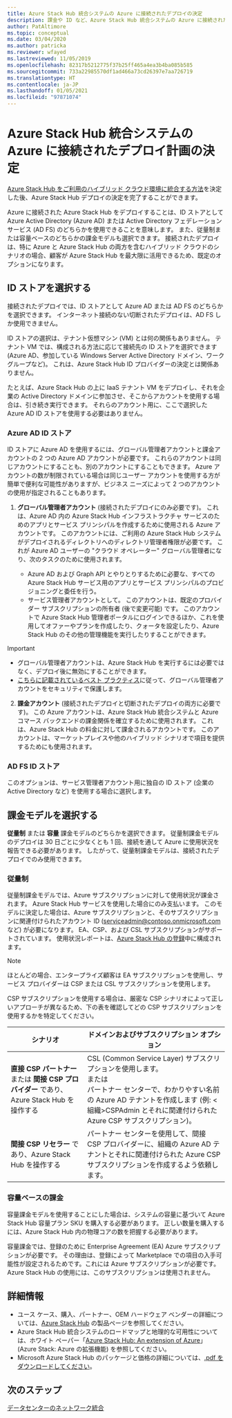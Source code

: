 ```yaml
---
title: Azure Stack Hub 統合システムの Azure に接続されたデプロイの決定
description: 課金や ID など、Azure Stack Hub 統合システムの Azure に接続されたデプロイに対するデプロイ計画を決定します。
author: PatAltimore
ms.topic: conceptual
ms.date: 03/04/2020
ms.author: patricka
ms.reviewer: wfayed
ms.lastreviewed: 11/05/2019
ms.openlocfilehash: 82317b5212775f37b25ff465a4ea3b4ba085b585
ms.sourcegitcommit: 733a22985570df1ad466a73cd26397e7aa726719
ms.translationtype: HT
ms.contentlocale: ja-JP
ms.lasthandoff: 01/05/2021
ms.locfileid: "97871074"
---
```

# <a name="azure-connected-deployment-planning-decisions-for-azure-stack-hub-integrated-systems"></a>Azure Stack Hub 統合システムの Azure に接続されたデプロイ計画の決定
[Azure Stack Hub をご利用のハイブリッド クラウド環境に統合する方法](azure-stack-connection-models.md)を決定した後、Azure Stack Hub デプロイの決定を完了することができます。

Azure に接続された Azure Stack Hub をデプロイすることは、ID ストアとして Azure Active Directory (Azure AD) または Active Directory フェデレーション サービス (AD FS) のどちらかを使用できることを意味します。 また、従量制または容量ベースのどちらかの課金モデルも選択できます。 接続されたデプロイは、特に Azure と Azure Stack Hub の両方を含むハイブリッド クラウドのシナリオの場合、顧客が Azure Stack Hub を最大限に活用できるため、既定のオプションになります。

## <a name="choose-an-identity-store"></a>ID ストアを選択する
接続されたデプロイでは、ID ストアとして Azure AD または AD FS のどちらかを選択できます。 インターネット接続のない切断されたデプロイは、AD FS しか使用できません。

ID ストアの選択は、テナント仮想マシン (VM) とは何の関係もありません。 テナント VM では、構成される方法に応じて接続先の ID ストアを選択できます (Azure AD、参加している Windows Server Active Directory ドメイン、ワークグループなど)。 これは、Azure Stack Hub ID プロバイダーの決定とは関係ありません。

たとえば、Azure Stack Hub の上に IaaS テナント VM をデプロイし、それを企業の Active Directory ドメインに参加させ、そこからアカウントを使用する場合は、引き続き実行できます。 それらのアカウント用に、ここで選択した Azure AD ID ストアを使用する必要はありません。

### <a name="azure-ad-identity-store"></a>Azure AD ID ストア
ID ストアに Azure AD を使用するには、グローバル管理者アカウントと課金アカウントの 2 つの Azure AD アカウントが必要です。 これらのアカウントは同じアカウントにすることも、別のアカウントにすることもできます。 Azure アカウントの数が制限されている場合は同じユーザー アカウントを使用する方が簡単で便利な可能性がありますが、ビジネス ニーズによって 2 つのアカウントの使用が指定されることもあります。

1. **グローバル管理者アカウント** (接続されたデプロイにのみ必要です)。 これは、Azure AD 内の Azure Stack Hub インフラストラクチャ サービスのためのアプリとサービス プリンシパルを作成するために使用される Azure アカウントです。 このアカウントには、ご利用の Azure Stack Hub システムがデプロイされるディレクトリへのディレクトリ管理者権限が必要です。 これが Azure AD ユーザーの "クラウド オペレーター" グローバル管理者になり、次のタスクのために使用されます。

    - Azure AD および Graph API とやりとりするために必要な、すべての Azure Stack Hub サービス用のアプリとサービス プリンシパルのプロビジョニングと委任を行う。
    - サービス管理者アカウントとして。 このアカウントは、既定のプロバイダー サブスクリプションの所有者 (後で変更可能) です。 このアカウントで Azure Stack Hub 管理者ポータルにログインできるほか、これを使用してオファーやプランを作成したり、クォータを設定したり、Azure Stack Hub のその他の管理機能を実行したりすることができます。

> [!IMPORTANT]
> - グローバル管理者アカウントは、Azure Stack Hub を実行するには必要ではなく、デプロイ後に無効にすることができます。
> - [こちらに記載されているベスト プラクティス](/azure/security/fundamentals/identity-management-best-practices)に従って、グローバル管理者アカウントをセキュリティで保護します。


2. **課金アカウント** (接続されたデプロイと切断されたデプロイの両方に必要です)。 この Azure アカウントは、Azure Stack Hub 統合システムと Azure コマース バックエンドの課金関係を確立するために使用されます。 これは、Azure Stack Hub の料金に対して課金されるアカウントです。 このアカウントは、マーケットプレイスや他のハイブリッド シナリオで項目を提供するためにも使用されます。

### <a name="ad-fs-identity-store"></a>AD FS ID ストア
このオプションは、サービス管理者アカウント用に独自の ID ストア (企業の Active Directory など) を使用する場合に選択します。  

## <a name="choose-a-billing-model"></a>課金モデルを選択する
**従量制** または **容量** 課金モデルのどちらかを選択できます。 従量制課金モデルのデプロイは 30 日ごとに少なくとも 1 回、接続を通して Azure に使用状況を報告できる必要があります。 したがって、従量制課金モデルは、接続されたデプロイでのみ使用できます。  

### <a name="pay-as-you-use"></a>従量制
従量制課金モデルでは、Azure サブスクリプションに対して使用状況が課金されます。 Azure Stack Hub サービスを使用した場合にのみ支払います。 このモデルに決定した場合は、Azure サブスクリプションと、そのサブスクリプションに関連付けられたアカウント ID (serviceadmin@contoso.onmicrosoft.com など) が必要になります。 EA、CSP、および CSL サブスクリプションがサポートされています。 使用状況レポートは、[Azure Stack Hub の登録](azure-stack-registration.md)中に構成されます。

> [!NOTE]
> ほとんどの場合、エンタープライズ顧客は EA サブスクリプションを使用し、サービス プロバイダーは CSP または CSL サブスクリプションを使用します。

CSP サブスクリプションを使用する場合は、厳密な CSP シナリオによって正しいアプローチが異なるため、下の表を確認してどの CSP サブスクリプションを使用するかを特定してください。

|シナリオ|ドメインおよびサブスクリプション オプション|
|-----|-----|
|**直接 CSP パートナー** または **間接 CSP プロバイダー** であり、Azure Stack Hub を操作する|CSL (Common Service Layer) サブスクリプションを使用します。<br>     または<br>パートナー センターで、わかりやすい名前の Azure AD テナントを作成します  (例: &lt;組織>CSPAdmin とそれに関連付けられた Azure CSP サブスクリプション)。|
|**間接 CSP リセラー** であり、Azure Stack Hub を操作する|パートナー センターを使用して、間接 CSP プロバイダーに、組織の Azure AD テナントとそれに関連付けられた Azure CSP サブスクリプションを作成するよう依頼します。|

### <a name="capacity-based-billing"></a>容量ベースの課金
容量課金モデルを使用することにした場合は、システムの容量に基づいて Azure Stack Hub 容量プラン SKU を購入する必要があります。 正しい数量を購入するには、Azure Stack Hub 内の物理コアの数を把握する必要があります。

容量課金では、登録のために Enterprise Agreement (EA) Azure サブスクリプションが必要です。 その理由は、登録によって Marketplace での項目の入手可能性が設定されるためです。これには Azure サブスクリプションが必要です。 Azure Stack Hub の使用には、このサブスクリプションは使用されません。

## <a name="learn-more"></a>詳細情報
- ユース ケース、購入、パートナー、OEM ハードウェア ベンダーの詳細については、[Azure Stack Hub](https://azure.microsoft.com/overview/azure-stack/) の製品ページを参照してください。
- Azure Stack Hub 統合システムのロードマップと地理的な可用性については、ホワイト ペーパー「[Azure Stack Hub: An extension of Azure](https://azure.microsoft.com/resources/azure-stack-an-extension-of-azure/)」 (Azure Stack: Azure の拡張機能) を参照してください。 
- Microsoft Azure Stack Hub のパッケージと価格の詳細については、[.pdf をダウンロードしてください](https://azure.microsoft.com/mediahandler/files/resourcefiles/5bc3f30c-cd57-4513-989e-056325eb95e1/Azure-Stack-packaging-and-pricing-datasheet.pdf)。 

## <a name="next-steps"></a>次のステップ
[データセンターのネットワーク統合](azure-stack-network.md)
